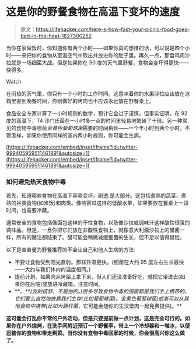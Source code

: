 # 这是你的野餐食物在高温下变坏的速度

> 原文：<https://lifehacker.com/here-s-how-fast-your-picnic-food-goes-bad-in-the-heat-1827300252>

当你在家做饭时，你知道你有两个小时——如果你真的想推的话，可以说是四个小时——来把你的食物从室温空气中取出并放进你的肚子里。再久一点，那盘鸡肉沙拉就是一场细菌大战。但是如果你在 90 度的天气里野餐，食物会变坏得更快——快得多。

Watch

在闷热的天气里，你只有一个小时的工作时间。这意味着你的水果沙拉应该放在冰箱里直到晚餐时间，你刚做好的烤肉也不应该永远放在野餐桌上。

食品安全专家计算了一小时规则的数字，预计它会过于谨慎。但事实证明，在 92 度的高温下，T4 沙门氏菌在一小时多一点的时间里轻易地繁殖了十倍。另一种常见的食物中毒细菌*金黄色葡萄球菌*需要的时间稍长——一个半小时到两个小时。不管怎样，如果你使用同样的室内两小时规则，你可能会生病。

 [https://lifehacker.com/embed/inset/iframe?id=twitter-999405959511461891&autosize=1](https://lifehacker.com/embed/inset/iframe?id=twitter-999405959511461891&autosize=1) 

### 如何避免热天食物中毒

首先，知道哪些食物在高温下容易变坏。剧透:是大部分。这包括煮熟的蔬菜、煮熟的谷类食物(如米饭)和肉类。像哈密瓜这样的低酸水果，如果要放在餐桌上一段时间，也需要冷藏。

通常安全的食物包括像面包这样的干性食物，以及像沙拉或调味汁这样酸性很强的调味品。但是，一旦你把它们放在非酸性食物上，就像意大利面沙拉上的醋酱一样，所有的赌注都结束了。醋可能会稍微减缓细菌的生长，但不足以值得冒险。

以下是查普曼为野餐推荐的不会让自己和他人生病的方法:

*   不要让食物受到阳光直射。那样升温更快。(细菌在大约 95 度左右生长最快——大约与我们体内的温度相同。)
*   提前计划。如果肉从烤架上拿下来，但人们还没准备好吃，就把它带进去(如果你在后院)或放进冷藏箱。注意时间。
*   [](https://lifehacker.com/heres-another-friendly-reminder-to-wash-your-damn-hands-1827234659)****。**(我的措辞，不是他的。)很多导致食物中毒的细菌都是我们手上携带的。它们要么自然地依靠我们生存(比如葡萄球菌)。金黄色葡萄球菌)或者可以从其他食物中携带(比如*大肠杆菌*，它可能会随你的生汉堡肉一起免费提供)。**

**这可能会打乱你平常的户外活动，但是只要提前做一点计划，这是完全可行的。如果你在户外烧烤，在洗手间附近预订一个野餐亭，带上一个冷却器和一堆冰，以便运输你的食物和带走剩菜。当你没有食物中毒回家的时候，你会很高兴你这么做了。**